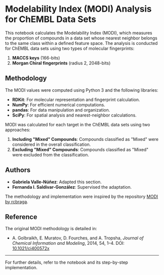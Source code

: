 # Modelability Index (MODI) Analysis for ChEMBL Data Sets

This notebook calculates the Modelability Index (MODI), which measures the proportion of compounds in a data set whose nearest neighbor belongs to the same class within a defined feature space. The analysis is conducted for ChEMBL data sets using two types of molecular fingerprints:

1. **MACCS keys** (166-bits)
2. **Morgan Chiral fingerprints** (radius 2, 2048-bits)

## Methodology

The MODI values were computed using Python 3 and the following libraries:
- **RDKit**: For molecular representation and fingerprint calculation.
- **NumPy**: For efficient numerical computations.
- **pandas**: For data manipulation and organization.
- **SciPy**: For spatial analysis and nearest-neighbor calculations.

MODI was calculated for each target in the ChEMBL data sets using two approaches:
1. **Including "Mixed" Compounds**: Compounds classified as "Mixed" were considered in the overall classification.
2. **Excluding "Mixed" Compounds**: Compounds classified as "Mixed" were excluded from the classification.

## Authors

- **Gabriela Valle-Núñez**: Adapted this section.
- **Fernanda I. Saldívar-González**: Supervised the adaptation.

The methodology and implementation were inspired by the repository [MODI by rcbraga](https://github.com/rcbraga/modi).

## Reference

The original MODI methodology is detailed in:
- A. Golbraikh, E. Muratov, D. Fourches, and A. Tropsha, *Journal of Chemical Information and Modeling*, 2014, 54, 1–4. DOI: [10.1021/ci400572x](https://doi.org/10.1021/ci400572x)

---

For further details, refer to the notebook and its step-by-step implementation.

